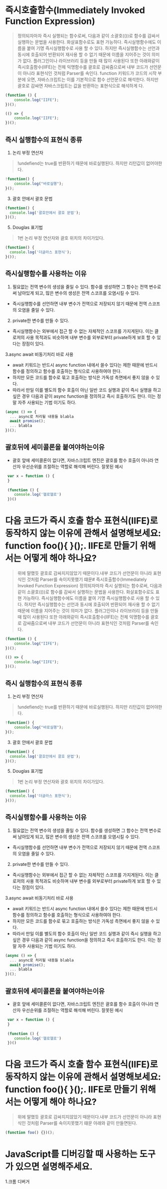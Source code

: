 # 즉시호출함수(Immediately Invoked Function Expression)
> 정의되자마자 즉시 실행되는 함수로써, 다음과 같이 소괄호(())로 함수를 감싸서 실행하는 문법을 사용한다. 화살표함수로도 표현 가능하다. 즉시실행함수에도 이름을 붙여 기명 즉시실행함수로 사용 할 수 있다. 하지만 즉시실행함수는 선언과 동시에 호출되어 반환되어 재사용 할 수 없기 때문에 이름을 지어주는 것이 의미가 없다.
> 플러그인이나 라이브러리 등을 만들 때 많이 사용된다
> 또한 아래와같이 즉시호출함수(IIFE)는 전체 익명함수를 괄호로 감싸줌으로써 내부 코드가 선언문이 아니라 표현식인 것처럼 Parser를 속인다.
> function 키워드가 코드의 시작 부분에 오면, 자바스크립트는 이를 기본적으로 함수 선언문으로 해석한다. 하지만 괄호로 감싸면 자바스크립트는 값을 반환하는 표현식으로 해석하게 다.
```javascript
(function () {
    console.log("IIFE");
})();

(() => {
    console.log("IIFE");
})();
```
## 즉시 실행함수의 표현식 종류
1. 논리 부정 연산자
> !undefiend는 true를 반환하기 때문에 바로실행된다. 하지만 리턴값이 없어야한다.
```javascript
!function() {
	console.log("바로실행");
}();
```
3. 괄호 안에서 괄호 문법
```javascript
(function() {
  console.log('괄호안에서 괄호 문법');
})();
```
5. Douglas 표기법
> 1번 논리 부정 연산자와 괄호 위치의 차이가있다.
```javascript
(function() {
  console.log('더글라스 표현식');
}());
```
## 즉시실행함수를 사용하는 이유

1. 필요없는 전역 변수의 생성을 줄일 수 있다. 함수를 생성하면 그 함수는 전역 변수로써 남아있게 되고, 많은 변수의 생성은 전역 스코프를 오염시킬 수 있다.

- 즉시실행함수를 선언하면 내부 변수가 전역으로 저장되지 않기 때문에 전역 스코프의 오염을 줄일 수 있다.

2. private한 변수를 만들 수 있다.
- 즉시실행함수는 외부에서 접근 할 수 없는 자체적인 스코프를 가지게된다. 이는 클로저의 사용 목적과도 비슷하며 내부 변수를 외부로부터 private하게 보호 할 수 있다는 장점이 있다.

3.async await 비동기처리 바로 사용
- await 키워드는 반드시 async function 내에서 쓸수 있다는 제한 때문에 반드시 함수를 정의하고 함수를 호출하는 형식으로 사용하여야 한다.
- 하지만 모든 코드를 함수로 묶고 호출하는 방식은 가독성 측면에서 좋지 않을 수 있다.
- 따라서 만일 이를 별도의 함수 호출이 아닌 일반 코드 실행과 같이 즉시 실행을 하고 싶은 경우 다음과 같이 async function을 정의하고 즉시 호출하기도 한다. 이는 정말 자주 사용되는 기법 이기도 하다.
```javascript
(async () => {
  ... async로 처리될 내용들 blabla
  await promise();
  ... blabla
})();
```

## 괄호뒤에 세미콜론을 붙여야하는이유
-  괄호 앞에 세미콜론이 없다면, 자바스크립트 엔진은 괄호를 함수 호출이 아니라 연산자 우선순위를 조절하는 역할로 해석해 버린다.
잘못된 예시
```javascript
 var x = function () {
 } 
 
 (function () {
 	console.log('헬로헬로')
 })()
```

# 다음 코드가 즉시 호출 함수 표현식(IIFE)로 동작하지 않는 이유에 관해서 설명해보세요: function foo(){ }();. IIFE로 만들기 위해서는 어떻게 해야 하나요?
> 위에 말했듯 괄호로 감싸지지않았기 때문이다.내부 코드가 선언문이 아니라 표현식인 것처럼 Parser를 속이지못했기 떄문# 즉시호출함수(Immediately Invoked Function Expression)
> 정의되자마자 즉시 실행되는 함수로써, 다음과 같이 소괄호(())로 함수를 감싸서 실행하는 문법을 사용한다. 화살표함수로도 표현 가능하다. 즉시실행함수에도 이름을 붙여 기명 즉시실행함수로 사용 할 수 있다. 하지만 즉시실행함수는 선언과 동시에 호출되어 반환되어 재사용 할 수 없기 때문에 이름을 지어주는 것이 의미가 없다.
> 플러그인이나 라이브러리 등을 만들 때 많이 사용된다
> 또한 아래와같이 즉시호출함수(IIFE)는 전체 익명함수를 괄호로 감싸줌으로써 내부 코드가 선언문이 아니라 표현식인 것처럼 Parser를 속인다.
```javascript
(function () {
    console.log("IIFE");
})();

(() => {
    console.log("IIFE");
})();
```
## 즉시 실행함수의 표현식 종류
1. 논리 부정 연산자
> !undefiend는 true를 반환하기 때문에 바로실행된다. 하지만 리턴값이 없어야한다.
```javascript
!function() {
	console.log("바로실행");
}();
```
3. 괄호 안에서 괄호 문법
```javascript
(function() {
  console.log('괄호안에서 괄호 문법');
})();
```
5. Douglas 표기법
> 1번 논리 부정 연산자와 괄호 위치의 차이가있다.
```javascript
(function() {
  console.log('더글라스 표현식');
}());
```
## 즉시실행함수를 사용하는 이유

1. 필요없는 전역 변수의 생성을 줄일 수 있다. 함수를 생성하면 그 함수는 전역 변수로써 남아있게 되고, 많은 변수의 생성은 전역 스코프를 오염시킬 수 있다.

- 즉시실행함수를 선언하면 내부 변수가 전역으로 저장되지 않기 때문에 전역 스코프의 오염을 줄일 수 있다.

2. private한 변수를 만들 수 있다.
- 즉시실행함수는 외부에서 접근 할 수 없는 자체적인 스코프를 가지게된다. 이는 클로저의 사용 목적과도 비슷하며 내부 변수를 외부로부터 private하게 보호 할 수 있다는 장점이 있다.

3.async await 비동기처리 바로 사용
- await 키워드는 반드시 async function 내에서 쓸수 있다는 제한 때문에 반드시 함수를 정의하고 함수를 호출하는 형식으로 사용하여야 한다.
- 하지만 모든 코드를 함수로 묶고 호출하는 방식은 가독성 측면에서 좋지 않을 수 있다.
- 따라서 만일 이를 별도의 함수 호출이 아닌 일반 코드 실행과 같이 즉시 실행을 하고 싶은 경우 다음과 같이 async function을 정의하고 즉시 호출하기도 한다. 이는 정말 자주 사용되는 기법 이기도 하다.
```javascript
(async () => {
  ... async로 처리될 내용들 blabla
  await promise();
  ... blabla
})();
```

## 괄호뒤에 세미콜론을 붙여야하는이유
-  괄호 앞에 세미콜론이 없다면, 자바스크립트 엔진은 괄호를 함수 호출이 아니라 연산자 우선순위를 조절하는 역할로 해석해 버린다.
잘못된 예시
```javascript
 var x = function () {
 } 
 
 (function () {
 	console.log('헬로헬로')
 })()
```

# 다음 코드가 즉시 호출 함수 표현식(IIFE)로 동작하지 않는 이유에 관해서 설명해보세요: function foo(){ }();. IIFE로 만들기 위해서는 어떻게 해야 하나요?
> 위에 말했듯 괄호로 감싸지지않았기 때문이다.내부 코드가 선언문이 아니라 표현식인 것처럼 Parser를 속이지못했기 떄문
> 아래와 같이 만들면된다.

```javascript
(function foo() {})();
```
# JavaScript를 디버깅할 때 사용하는 도구가 있으면 설명해주세요. 
1.크롬 디버거

